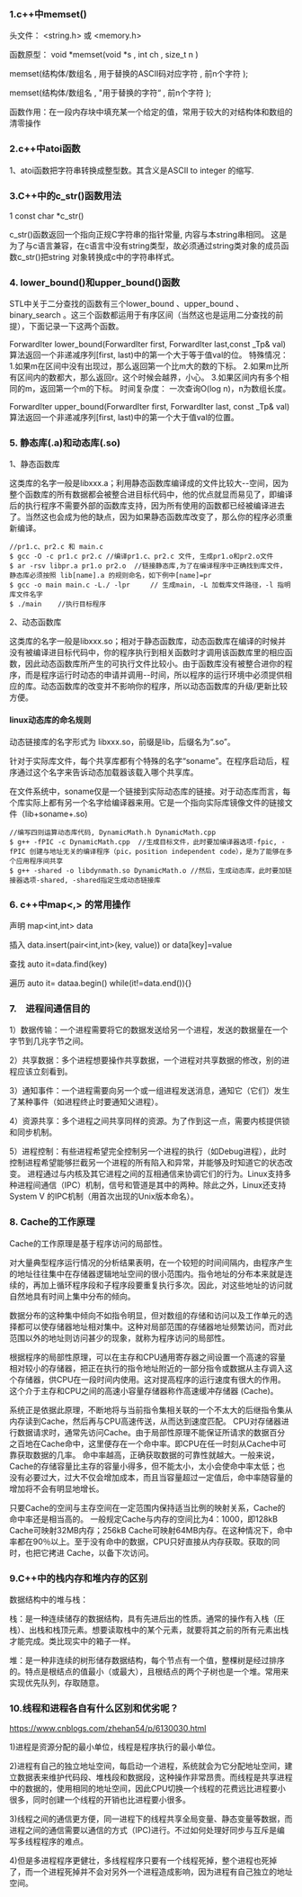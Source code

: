 ### 1.c++中memset()
头文件： <string.h>  或 <memory.h>

函数原型： void *memset(void *s , int ch , size_t  n )

memset(结构体/数组名 , 用于替换的ASCII码对应字符 , 前n个字符 );

memset(结构体/数组名 , "用于替换的字符“ , 前n个字符 );

函数作用：在一段内存块中填充某一个给定的值，常用于较大的对结构体和数组的清零操作

### 2.c++中atoi函数
1、atoi函数把字符串转换成整型数。其含义是ASCII to integer 的缩写.

### 3.C++中的c_str()函数用法
1 const char *c_str()

c_str()函数返回一个指向正规C字符串的指针常量, 内容与本string串相同。
这是为了与c语言兼容，在c语言中没有string类型，故必须通过string类对象的成员函数c_str()把string 对象转换成c中的字符串样式。


### 4. lower_bound()和upper_bound()函数

STL中关于二分查找的函数有三个lower_bound 、upper_bound 、binary_search 。这三个函数都运用于有序区间（当然这也是运用二分查找的前提），下面记录一下这两个函数。

ForwardIter lower_bound(ForwardIter first, ForwardIter last,const _Tp& val)算法返回一个非递减序列[first, last)中的第一个大于等于值val的位。
特殊情况：
1.如果m在区间中没有出现过，那么返回第一个比m大的数的下标。
2.如果m比所有区间内的数都大，那么返回r。这个时候会越界，小心。
3.如果区间内有多个相同的m，返回第一个m的下标。
时间复杂度：
一次查询O(log n)，n为数组长度。


ForwardIter upper_bound(ForwardIter first, ForwardIter last, const _Tp& val)算法返回一个非递减序列[first, last)中的第一个大于值val的位置。

### 5. 静态库(.a)和动态库(.so)
1、静态函数库

这类库的名字一般是libxxx.a；利用静态函数库编译成的文件比较大--空间，因为整个函数库的所有数据都会被整合进目标代码中，他的优点就显而易见了，即编译后的执行程序不需要外部的函数库支持，因为所有使用的函数都已经被编译进去了。当然这也会成为他的缺点，因为如果静态函数库改变了，那么你的程序必须重新编译。
```
//pr1.c、pr2.c 和 main.c
$ gcc -O -c pr1.c pr2.c //编译pr1.c、pr2.c 文件, 生成pr1.o和pr2.o文件
$ ar -rsv libpr.a pr1.o pr2.o  //链接静态库,为了在编译程序中正确找到库文件，静态库必须按照 lib[name].a 的规则命名，如下例中[name]=pr
$ gcc -o main main.c -L./ -lpr     // 生成main, -L 加载库文件路径，-l 指明库文件名字
$ ./main    //执行目标程序
```
2、动态函数库

这类库的名字一般是libxxx.so；相对于静态函数库，动态函数库在编译的时候并没有被编译进目标代码中，你的程序执行到相关函数时才调用该函数库里的相应函数，因此动态函数库所产生的可执行文件比较小。由于函数库没有被整合进你的程序，而是程序运行时动态的申请并调用--时间，所以程序的运行环境中必须提供相应的库。动态函数库的改变并不影响你的程序，所以动态函数库的升级/更新比较方便。

#### linux动态库的命名规则

动态链接库的名字形式为 libxxx.so，前缀是lib，后缀名为“.so”。

针对于实际库文件，每个共享库都有个特殊的名字“soname”。在程序启动后，程序通过这个名字来告诉动态加载器该载入哪个共享库。

在文件系统中，soname仅是一个链接到实际动态库的链接。对于动态库而言，每个库实际上都有另一个名字给编译器来用。它是一个指向实际库镜像文件的链接文件（lib+soname+.so)
```
//编写四则运算动态库代码, DynamicMath.h DynamicMath.cpp
$ g++ -fPIC -c DynamicMath.cpp  //生成目标文件，此时要加编译器选项-fpic, -fPIC 创建与地址无关的编译程序（pic，position independent code），是为了能够在多个应用程序间共享
$ g++ -shared -o libdynmath.so DynamicMath.o //然后，生成动态库，此时要加链接器选项-shared, -shared指定生成动态链接库
```
### 6. c++中map<,> 的常用操作

声明 map<int,int> data

插入 data.insert(pair<int,int>(key, value)) or data[key]=value

查找 auto it=data.find(key)

遍历 auto it= dataa.begin()  while(it!=data.end()){}


### 7.　进程间通信目的
1）数据传输：一个进程需要将它的数据发送给另一个进程，发送的数据量在一个字节到几兆字节之间。

2）共享数据：多个进程想要操作共享数据，一个进程对共享数据的修改，别的进程应该立刻看到。

3）通知事件：一个进程需要向另一个或一组进程发送消息，通知它（它们）发生了某种事件（如进程终止时要通知父进程）。

4）资源共享：多个进程之间共享同样的资源。为了作到这一点，需要内核提供锁和同步机制。

5）进程控制：有些进程希望完全控制另一个进程的执行（如Debug进程），此时控制进程希望能够拦截另一个进程的所有陷入和异常，并能够及时知道它的状态改变。
进程通过与内核及其它进程之间的互相通信来协调它们的行为。Linux支持多种进程间通信（IPC）机制，信号和管道是其中的两种。除此之外，Linux还支持System V 的IPC机制（用首次出现的Unix版本命名）。


### 8. Cache的工作原理 
Cache的工作原理是基于程序访问的局部性。 
   
对大量典型程序运行情况的分析结果表明，在一个较短的时间间隔内，由程序产生的地址往往集中在存储器逻辑地址空间的很小范围内。指令地址的分布本来就是连续的，再加上循环程序段和子程序段要重复执行多次。因此，对这些地址的访问就自然地具有时间上集中分布的倾向。 

数据分布的这种集中倾向不如指令明显，但对数组的存储和访问以及工作单元的选择都可以使存储器地址相对集中。这种对局部范围的存储器地址频繁访问，而对此范围以外的地址则访问甚少的现象，就称为程序访问的局部性。
    
根据程序的局部性原理，可以在主存和CPU通用寄存器之间设置一个高速的容量相对较小的存储器，把正在执行的指令地址附近的一部分指令或数据从主存调入这个存储器，供CPU在一段时间内使用。这对提高程序的运行速度有很大的作用。这个介于主存和CPU之间的高速小容量存储器称作高速缓冲存储器 (Cache)。 
    
系统正是依据此原理，不断地将与当前指令集相关联的一个不太大的后继指令集从内存读到Cache，然后再与CPU高速传送，从而达到速度匹配。
CPU对存储器进行数据请求时，通常先访问Cache。由于局部性原理不能保证所请求的数据百分之百地在Cache命中，这里便存在一个命中率。即CPU在任一时刻从Cache中可靠获取数据的几率。 命中率越高，正确获取数据的可靠性就越大。一般来说，Cache的存储容量比主存的容量小得多，但不能太小，太小会使命中率太低；也没有必要过大，过大不仅会增加成本，而且当容量超过一定值后，命中率随容量的增加将不会有明显地增长。
    
只要Cache的空间与主存空间在一定范围内保持适当比例的映射关系，Cache的命中率还是相当高的。 
一般规定Cache与内存的空间比为4：1000，即128kB Cache可映射32MB内存；256kB Cache可映射64MB内存。在这种情况下，命中率都在90％以上。至于没有命中的数据，CPU只好直接从内存获取。获取的同时，也把它拷进 Cache，以备下次访问。

### 9.C++中的栈内存和堆内存的区别
数据结构中的堆与栈：

栈：是一种连续储存的数据结构，具有先进后出的性质。通常的操作有入栈（圧栈）、出栈和栈顶元素。想要读取栈中的某个元素，就要将其之前的所有元素出栈才能完成。类比现实中的箱子一样。

堆：是一种非连续的树形储存数据结构，每个节点有一个值，整棵树是经过排序的。特点是根结点的值最小（或最大），且根结点的两个子树也是一个堆。常用来实现优先队列，存取随意。


### 10.线程和进程各自有什么区别和优劣呢？
https://www.cnblogs.com/zhehan54/p/6130030.html

1)进程是资源分配的最小单位，线程是程序执行的最小单位。

2)进程有自己的独立地址空间，每启动一个进程，系统就会为它分配地址空间，建立数据表来维护代码段、堆栈段和数据段，这种操作非常昂贵。而线程是共享进程中的数据的，使用相同的地址空间，因此CPU切换一个线程的花费远比进程要小很多，同时创建一个线程的开销也比进程要小很多。

3)线程之间的通信更方便，同一进程下的线程共享全局变量、静态变量等数据，而进程之间的通信需要以通信的方式（IPC)进行。不过如何处理好同步与互斥是编写多线程程序的难点。

4)但是多进程程序更健壮，多线程程序只要有一个线程死掉，整个进程也死掉了，而一个进程死掉并不会对另外一个进程造成影响，因为进程有自己独立的地址空间。
